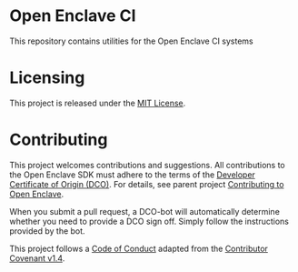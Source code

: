 Open Enclave CI
================
This repository contains utilities for the Open Enclave CI systems

Licensing
=========
This project is released under the [MIT License](LICENSE).

Contributing
============

This project welcomes contributions and suggestions. All contributions to the Open Enclave SDK
must adhere to the terms of the [Developer Certificate of Origin (DCO)](https://developercertificate.org/).
For details, see parent project [Contributing to Open Enclave](https://github.com/openenclave/openenclave/blob/master/docs/Contributing.md).

When you submit a pull request, a DCO-bot will automatically determine whether you need
to provide a DCO sign off. Simply follow the instructions provided by the bot.

This project follows a [Code of Conduct](docs/CodeOfConduct.md) adapted from the [Contributor Covenant v1.4](https://www.contributor-covenant.org).
